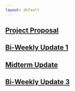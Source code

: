 ```yaml
---
layout: default
---
```


## [Project Proposal](proposal.md)

## [Bi-Weekly Update 1](update-1.md)

## [Midterm Update](midterm-update.md)

## [Bi-Weekly Update 3](update-3.md)
